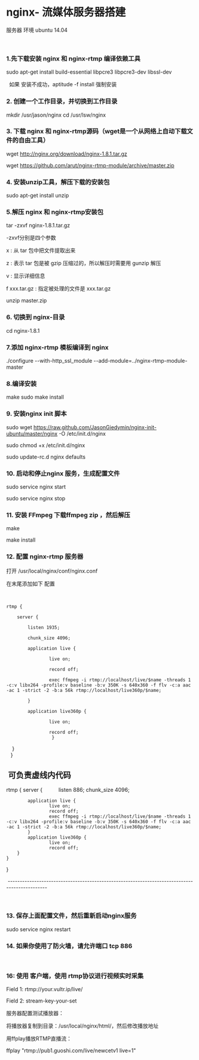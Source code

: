 # nginx- 流媒体服务器搭建

服务器 环境 ubuntu 14.04 

 
### 1.先下载安装  nginx 和 nginx-rtmp 编译依赖工具


sudo apt-get install build-essential libpcre3 libpcre3-dev libssl-dev

 
如果 安装不成功，aptitude -f install 强制安装 
 


### 2. 创建一个工作目录，并切换到工作目录

mkdir /usr/jason/nginx
cd /usr/lsw/nginx

### 3. 下载 nginx 和 nginx-rtmp源码（wget是一个从网络上自动下载文件的自由工具）

wget http://nginx.org/download/nginx-1.8.1.tar.gz

wget https://github.com/arut/nginx-rtmp-module/archive/master.zip

### 4. 安装unzip工具，解压下载的安装包

sudo apt-get install unzip

### 5.解压 nginx 和 nginx-rtmp安装包

tar -zxvf nginx-1.8.1.tar.gz

-zxvf分别是四个参数

x : 从 tar 包中把文件提取出来

z : 表示 tar 包是被 gzip 压缩过的，所以解压时需要用 gunzip 解压

v : 显示详细信息

f xxx.tar.gz :  指定被处理的文件是 xxx.tar.gz

unzip master.zip

### 6. 切换到 nginx-目录

cd nginx-1.8.1

### 7.添加 nginx-rtmp 模板编译到 nginx

./configure --with-http_ssl_module --add-module=../nginx-rtmp-module-master

### 8.编译安装 

make
sudo make install

### 9. 安装nginx init 脚本

sudo wget https://raw.github.com/JasonGiedymin/nginx-init-ubuntu/master/nginx -O /etc/init.d/nginx

sudo chmod +x /etc/init.d/nginx

sudo update-rc.d nginx defaults

### 10. 启动和停止nginx 服务，生成配置文件

sudo service nginx start

sudo service nginx stop

### 11. 安装 FFmpeg 下载ffmpeg zip ，然后解压

make

make install

### 12. 配置 nginx-rtmp 服务器

打开 /usr/local/nginx/conf/nginx.conf

在末尾添加如下 配置

 
 
    
    rtmp {
    
        server {
    
            listen 1935;
            
            chunk_size 4096;
            
            application live {
            
                    live on;
                    
                    record off;
                    
                    exec ffmpeg -i rtmp://localhost/live/$name -threads 1 -c:v libx264 -profile:v baseline -b:v 350K -s 640x360 -f flv -c:a aac -ac 1 -strict -2 -b:a 56k rtmp://localhost/live360p/$name;
                    
            }
            
            application live360p {
            
                    live on;
                    
                    record off;
                     }       
        }        
    }
    
 

 可负责虚线内代码
 ---------------------------------------------------------------------------
 
 rtmp {
    server {
            listen 886;
            chunk_size 4096;

            application live {
                    live on;
                    record off;
                    exec ffmpeg -i rtmp://localhost/live/$name -threads 1 -c:v libx264 -profile:v baseline -b:v 350K -s 640x360 -f flv -c:a aac -ac 1 -strict -2 -b:a 56k rtmp://localhost/live360p/$name;
            }
            application live360p {
                    live on;
                    record off;
        }
    }
}

 ----------------------------------------------------------------------------------------------
 


 
### 13. 保存上面配置文件，然后重新启动nginx服务

sudo service nginx restart

### 14. 如果你使用了防火墙，请允许端口 tcp 886
 
 
### 16: 使用 客户端，使用 rtmp协议进行视频实时采集

Field 1: rtmp://your.vultr.ip/live/

Field 2: stream-key-your-set


服务器配置测试播放器：

将播放器复制到目录：/usr/local/nginx/html/，然后修改播放地址

用ffplay播放RTMP直播流：

ffplay "rtmp://pub1.guoshi.com/live/newcetv1 live=1"

